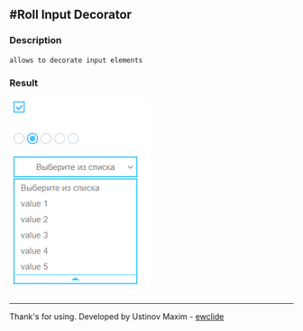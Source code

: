 #Roll Input Decorator
-------------

### Description

	allows to decorate input elements

### Result

![linebar on page](result.jpg)

-------------
Thank's for using.
Developed by Ustinov Maxim - [ewclide](http://vk.com/ewclide)